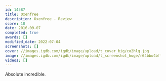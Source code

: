 ```yaml
---
id: 14587
title: Oxenfree
description: Oxenfree - Review
score: 10
date: 2016-09-07
completed: true
awards: []
modified_date: 2022-07-04
screenshots: []
cover: //images.igdb.com/igdb/image/upload/t_cover_big/co2hlq.jpg
image: //images.igdb.com/igdb/image/upload/t_screenshot_huge/r64bbw4bfl1cxa8oez0y.jpg
videos: []
---
```

Absolute incredible.